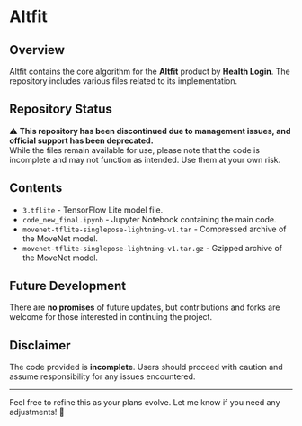 # Altfit

## Overview
Altfit contains the core algorithm for the **Altfit** product by **Health Login**. The repository includes various files related to its implementation.

## Repository Status
⚠️ **This repository has been discontinued due to management issues, and official support has been deprecated.**  
While the files remain available for use, please note that the code is incomplete and may not function as intended. Use them at your own risk.

## Contents
- `3.tflite` - TensorFlow Lite model file.
- `code_new_final.ipynb` - Jupyter Notebook containing the main code.
- `movenet-tflite-singlepose-lightning-v1.tar` - Compressed archive of the MoveNet model.
- `movenet-tflite-singlepose-lightning-v1.tar.gz` - Gzipped archive of the MoveNet model.

## Future Development
There are **no promises** of future updates, but contributions and forks are welcome for those interested in continuing the project.

## Disclaimer
The code provided is **incomplete**. Users should proceed with caution and assume responsibility for any issues encountered.

---

Feel free to refine this as your plans evolve. Let me know if you need any adjustments! 🚀
